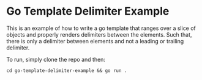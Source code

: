 # Go Template Delimiter Example

This is an example of how to write a go template that ranges over a slice of objects and properly renders delimiters between the elements.  Such that, there is only a delimiter between elements and not a leading or trailing delimiter.

To run, simply clone the repo and then:

```
cd go-template-delimiter-example && go run .
```
